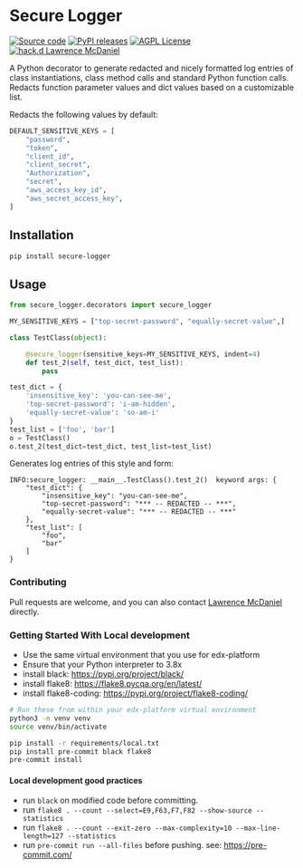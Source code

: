 # Secure Logger

[![Source code](https://img.shields.io/static/v1?logo=github&label=Git&style=flat-square&color=brightgreen&message=Source%20code)](https://github.com/lpm0073/secure-logger)
[![PyPI releases](https://img.shields.io/pypi/v/secure-logger?logo=python&logoColor=white)](https://pypi.org/project/secure-logger)
[![AGPL License](https://img.shields.io/github/license/overhangio/tutor.svg?style=flat-square)](https://www.gnu.org/licenses/agpl-3.0.en.html)
[![hack.d Lawrence McDaniel](https://img.shields.io/badge/hack.d-Lawrence%20McDaniel-orange.svg)](https://lawrencemcdaniel.com)

A Python decorator to generate redacted and nicely formatted log entries of class instantiations, class method calls and standard Python function calls. Redacts function parameter values and dict values based on a customizable list.

Redacts the following values by default:

```python
DEFAULT_SENSITIVE_KEYS = [
    "password",
    "token",
    "client_id",
    "client_secret",
    "Authorization",
    "secret",
    "aws_access_key_id",
    "aws_secret_access_key",
]
```

## Installation

```bash
pip install secure-logger
```

## Usage

```python
from secure_logger.decorators import secure_logger

MY_SENSITIVE_KEYS = ["top-secret-password", "equally-secret-value",]

class TestClass(object):

    @secure_logger(sensitive_keys=MY_SENSITIVE_KEYS, indent=4)
    def test_2(self, test_dict, test_list):
        pass

test_dict = {
    'insensitive_key': 'you-can-see-me',
    'top-secret-password': 'i-am-hidden',
    'equally-secret-value': 'so-am-i'
}
test_list = ['foo', 'bar']
o = TestClass()
o.test_2(test_dict=test_dict, test_list=test_list)
```

Generates log entries of this style and form:

```log
INFO:secure_logger: __main__.TestClass().test_2()  keyword args: {
    "test_dict": {
        "insensitive_key": "you-can-see-me",
        "top-secret-password": "*** -- REDACTED -- ***",
        "equally-secret-value": "*** -- REDACTED -- ***"
    },
    "test_list": [
        "foo",
        "bar"
    ]
}
```

### Contributing

Pull requests are welcome, and you can also contact [Lawrence McDaniel](https://lawrencemcdaniel.com/contact) directly.

### Getting Started With Local development

- Use the same virtual environment that you use for edx-platform
- Ensure that your Python interpreter to 3.8x
- install black: <https://pypi.org/project/black/>
- install flake8: <https://flake8.pycqa.org/en/latest/>
- install flake8-coding: <https://pypi.org/project/flake8-coding/>

```bash
# Run these from within your edx-platform virtual environment
python3 -m venv venv
source venv/bin/activate

pip install -r requirements/local.txt
pip install pre-commit black flake8
pre-commit install
```

#### Local development good practices

- run `black` on modified code before committing.
- run `flake8 . --count --select=E9,F63,F7,F82 --show-source --statistics`
- run `flake8 . --count --exit-zero --max-complexity=10 --max-line-length=127 --statistics`
- run `pre-commit run --all-files` before pushing. see: <https://pre-commit.com/>
